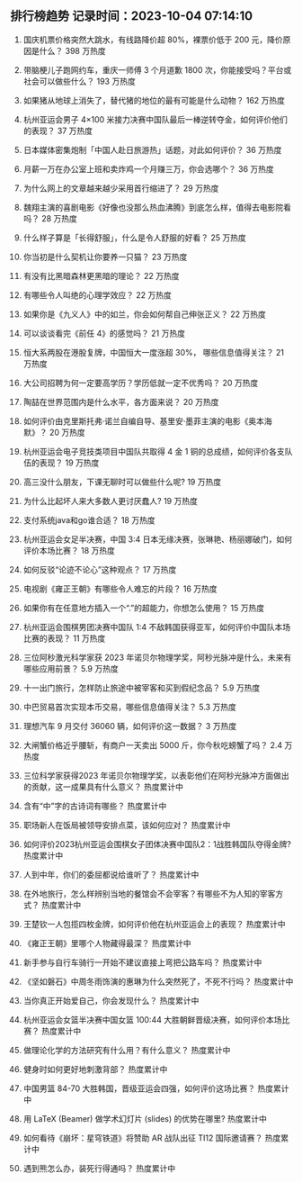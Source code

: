 
## 排行榜趋势 记录时间：2023-10-04 07:14:10
  
  1. 国庆机票价格突然大跳水，有线路降价超 80%，裸票价低于 200 元，降价原因是什么？ 398 万热度
    
  2. 带脑梗儿子跑网约车，重庆一师傅 3 个月道歉 1800 次，你能接受吗？平台或社会可以做些什么？ 193 万热度
    
  3. 如果猪从地球上消失了，替代猪的地位的最有可能是什么动物？ 162 万热度
    
  4. 杭州亚运会男子 4×100 米接力决赛中国队最后一棒逆转夺金，如何评价他们的表现？ 37 万热度
    
  5. 日本媒体密集炮制「中国人赴日旅游热」话题，对此如何评价？ 36 万热度
    
  6. 月薪一万在办公室上班和卖炸鸡一个月赚三万，你会选哪个？ 36 万热度
    
  7. 为什么网上的文章越来越少采用首行缩进了？ 29 万热度
    
  8. 魏翔主演的喜剧电影《好像也没那么热血沸腾》到底怎么样，值得去电影院看吗？ 28 万热度
    
  9. 什么样子算是「长得舒服」，什么是令人舒服的好看？ 25 万热度
    
  10. 你当初是什么契机让你要养一只猫？ 23 万热度
    
  11. 有没有比黑暗森林更黑暗的理论？ 22 万热度
    
  12. 有哪些令人叫绝的心理学效应？ 22 万热度
    
  13. 如果你是《九义人》中的如兰，你会如何帮自己伸张正义？ 22 万热度
    
  14. 可以谈谈看完《前任 4》的感觉吗？ 21 万热度
    
  15. 恒大系两股在港股复牌，中国恒大一度涨超 30%， 哪些信息值得关注？ 21 万热度
    
  16. 大公司招聘为何一定要高学历？学历低就一定不优秀吗？ 20 万热度
    
  17. 陶喆在世界范围内是什么水平，各方面来说？ 20 万热度
    
  18. 如何评价由克里斯托弗·诺兰自编自导、基里安·墨菲主演的电影《奥本海默》？ 20 万热度
    
  19. 杭州亚运会电子竞技类项目中国队共取得 4 金 1 铜的总成绩，如何评价各支队伍的表现？ 19 万热度
    
  20. 高三没什么朋友，下课无聊时可以做些什么呢? 19 万热度
    
  21. 为什么比起坏人来大多数人更讨厌蠢人? 19 万热度
    
  22. 支付系统java和go谁合适？ 18 万热度
    
  23. 杭州亚运会女足半决赛，中国 3:4 日本无缘决赛，张琳艳、杨丽娜破门，如何评价本场比赛？ 18 万热度
    
  24. 如何反驳“论迹不论心”这种观点？ 17 万热度
    
  25. 电视剧《雍正王朝》有哪些令人难忘的片段？ 16 万热度
    
  26. 如果你有在任意地方插入一个“.”的超能力，你想怎么使用？ 15 万热度
    
  27. 杭州亚运会围棋男团决赛中国队 1:4 不敌韩国获得亚军，如何评价中国队本场比赛的表现？ 11 万热度
    
  28. 三位阿秒激光科学家获 2023 年诺贝尔物理学奖，阿秒光脉冲是什么，未来有哪些应用前景？ 5.9 万热度
    
  29. 十一出门旅行，怎样防止旅途中被宰客和买到假纪念品？ 5.9 万热度
    
  30. 中巴贸易首次实现本币交易，哪些信息值得关注？ 5.3 万热度
    
  31. 理想汽车 9 月交付 36060 辆，如何评价这一数据？ 3 万热度
    
  32. 大闸蟹价格近乎腰斩，有商户一天卖出 5000 斤，你今秋吃螃蟹了吗？ 2.4 万热度
    
  33. 三位科学家获得2023 年诺贝尔物理学奖，以表彰他们在阿秒光脉冲方面做出的贡献，这一成果具有什么意义？ 热度累计中
    
  34. 含有“中”字的古诗词有哪些？ 热度累计中
    
  35. 职场新人在饭局被领导安排点菜，该如何应对？ 热度累计中
    
  36. 如何评价2023杭州亚运会围棋女子团体决赛中国队2：1战胜韩国队夺得金牌? 热度累计中
    
  37. 人到中年，你们的委屈都说给谁听了？ 热度累计中
    
  38. 在外地旅行，怎么样辨别当地的餐馆会不会宰客？有哪些不为人知的宰客方式？ 热度累计中
    
  39. 王楚钦一人包揽四枚金牌，如何评价他在杭州亚运会上的表现？ 热度累计中
    
  40. 《雍正王朝》里哪个人物藏得最深？ 热度累计中
    
  41. 新手参与自行车骑行一开始不建议直接上弯把公路车吗？ 热度累计中
    
  42. 《坚如磐石》中周冬雨饰演的惠琳为什么突然死了，不死不行吗？ 热度累计中
    
  43. 当你真正开始爱自己，你会发现什么？ 热度累计中
    
  44. 杭州亚运会女篮半决赛中国女篮 100:44 大胜朝鲜晋级决赛，如何评价本场比赛？ 热度累计中
    
  45. 做理论化学的方法研究有什么用？有什么意义？ 热度累计中
    
  46. 健身时如何更好地刺激背部？ 热度累计中
    
  47. 中国男篮 84-70 大胜韩国，晋级亚运会四强，如何评价这场比赛？ 热度累计中
    
  48. 用 LaTeX (Beamer) 做学术幻灯片 (slides) 的优势在哪里? 热度累计中
    
  49. 如何看待《崩坏：星穹铁道》将赞助 AR 战队出征 TI12 国际邀请赛？ 热度累计中
    
  50. 遇到熊怎么办，装死行得通吗？ 热度累计中
    